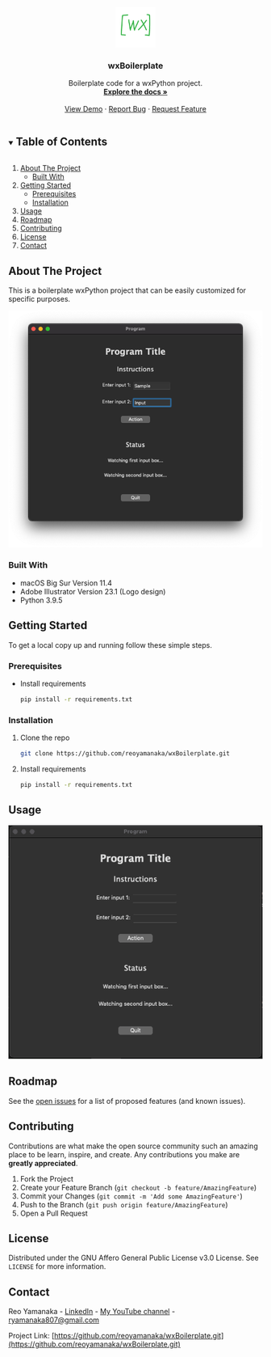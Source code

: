 <!--
*** Thanks for checking out this project. If you have a suggestion
*** that would make this better, please fork the repo and create a pull request
*** or simply open an issue with the tag "enhancement".
***
-->


<!-- PROJECT LOGO -->
<br />
<p align="center">
  <a href="https://github.com/reoyamanaka/wxBoilerplate.git">
    <img src="images/wxBoilerplate.gif" alt="Logo" width="80" height="80">
  </a>

  <h3 align="center">wxBoilerplate</h3>

  <p align="center">
    Boilerplate code for a wxPython project.
    <br />
    <a href="https://github.com/reoyamanaka/wxBoilerplate"><strong>Explore the docs »</strong></a>
    <br />
    <br />
    <a href="#usage">View Demo</a>
    ·
    <a href="https://github.com/reoyamanaka/wxBoilerplate/issues">Report Bug</a>
    ·
    <a href="https://github.com/reoyamanaka/wxBoilerplate/issues">Request Feature</a>
  </p>
</p>


<!-- TABLE OF CONTENTS -->
<details open="open">
  <summary><h2 style="display: inline-block">Table of Contents</h2></summary>
  <ol>
    <li>
      <a href="#about-the-project">About The Project</a>
      <ul>
        <li><a href="#built-with">Built With</a></li>
      </ul>
    </li>
    <li>
      <a href="#getting-started">Getting Started</a>
      <ul>
        <li><a href="#prerequisites">Prerequisites</a></li>
        <li><a href="#installation">Installation</a></li>
      </ul>
    </li>
    <li><a href="#usage">Usage</a></li>
    <li><a href="#roadmap">Roadmap</a></li>
    <li><a href="#contributing">Contributing</a></li>
    <li><a href="#license">License</a></li>
    <li><a href="#contact">Contact</a></li>
  </ol>
</details>



<!-- ABOUT THE PROJECT -->
## About The Project

This is a boilerplate wxPython project that can be easily customized for specific purposes.

<p align="left">
  <img src="images/0.png" />
</p>

### Built With

* macOS Big Sur Version 11.4
* Adobe Illustrator Version 23.1 (Logo design)
* Python 3.9.5

<!-- GETTING STARTED -->
## Getting Started

To get a local copy up and running follow these simple steps.

### Prerequisites

* Install requirements
  ```sh
  pip install -r requirements.txt
  ```

### Installation

1. Clone the repo
   ```sh
   git clone https://github.com/reoyamanaka/wxBoilerplate.git
   ```
2. Install requirements
   ```sh
   pip install -r requirements.txt
   ```


<!-- USAGE -->
## Usage

![](images/demo.gif)


<!-- ROADMAP -->
## Roadmap

See the [open issues](https://github.com/reoyamanaka/wxBoilerplate/issues) for a list of proposed features (and known issues).



<!-- CONTRIBUTING -->
## Contributing

Contributions are what make the open source community such an amazing place to be learn, inspire, and create. Any contributions you make are **greatly appreciated**.

1. Fork the Project
2. Create your Feature Branch (`git checkout -b feature/AmazingFeature`)
3. Commit your Changes (`git commit -m 'Add some AmazingFeature'`)
4. Push to the Branch (`git push origin feature/AmazingFeature`)
5. Open a Pull Request



<!-- LICENSE -->
## License

Distributed under the GNU Affero General Public License v3.0 License. See `LICENSE` for more information.


<!-- CONTACT -->
## Contact

Reo Yamanaka - [LinkedIn](https://www.linkedin.com/in/reo-yamanaka-7a2289119/) - [My YouTube channel](https://www.youtube.com/channel/UCBwqp_MEM2XcSnq7kRvOB3A) - ryamanaka807@gmail.com

Project Link: [https://github.com/reoyamanaka/wxBoilerplate.git](https://github.com/reoyamanaka/wxBoilerplate.git)
